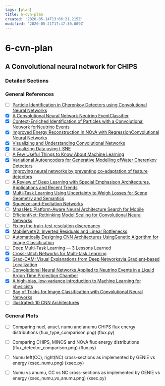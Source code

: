 ```yaml
---
tags: [plan]
title: 6-cvn-plan
created: '2020-05-14T13:06:21.215Z'
modified: '2020-05-21T17:47:30.009Z'
---
```


# 6-cvn-plan

## A Convolutional neural network for CHIPS

### Detailed Sections

### General References

- [ ] [Particle Identification in Cherenkov Detectors using Convolutional Neural Networks](@note/skalgorithm.md)
- [x] [A Convolutional Neural Network Neutrino EventClassifier](@note/1604.01444.md)
- [x] [Context-Enriched Identification of Particles with a Convolutional Network forNeutrino Events](@note/1906.00713.md)
- [x] [Improved Energy Reconstruction in NOvA with RegressionConvolutional Neural Networks](@note/1811.04557.md)
- [x] [Visualizing and Understanding Convolutional Networks](@note/1311.2901.md)
- [x] [Visualizing Data using t-SNE](@note/vandermaaten08a.md)
- [ ] [A Few Useful Things to Know About Machine Learning](@note/cacm12.md)
- [x] [Variational Autoencoders for Generative Modelling ofWater Cherenkov Detectors](@note/1911.02369.md)
- [x] [Improving neural networks by preventing co-adaptation of feature detectors](@note/1207.0580.md)
- [ ] [A Review of Deep Learning with Special Emphasison Architectures, Applications and Recent Trends](@note/1905.13294.md)
- [x] [Multi-Task Learning Using Uncertainty to Weigh Losses for Scene Geometry and Semantics](@note/1705.07115.md)
- [x] [Squeeze-and-Excitation Networks](@note/1709.01507.md)
- [ ] [MnasNet: Platform-Aware Neural Architecture Search for Mobile](@note/1807.11626.md)
- [ ] [EfficientNet: Rethinking Model Scaling for Convolutional Neural Networks](@note/1905.11946.md)
- [ ] [Fixing the train-test resolution discrepancy](@note/1906.06423.md)
- [x] [MobileNetV2: Inverted Residuals and Linear Bottlenecks](@note/1801.04381.md)
- [ ] [Automatically Designing CNN Architectures UsingGenetic Algorithm for Image Classification](@note/1808.03818.md)
- [ ] [Deep Multi-Task Learning — 3 Lessons Learned](@note/article-01.md)
- [x] [Cross-stitch Networks for Multi-task Learning](@note/1604.03539.md)
- [x] [Grad-CAM: Visual Explanations from Deep Networksvia Gradient-based Localization](@note/1610.02391.md)
- [ ] [Convolutional Neural Networks Applied to Neutrino Events in a Liquid Argon Time Projection Chamber](@note/1611.05531.md)
- [x] [A high-bias, low-variance introduction to Machine Learning for physicists](@note/1803.08823.md)
- [ ] [Bag of Tricks for Image Classification with Convolutional Neural Networks](@note/1812.01187.md)
- [ ] [Illustrated: 10 CNN Architectures](@note/article-02.md)

### General Plots

- [ ] Comparing nuel, anuel, numu and anumu CHIPS flux energy distributions (flux_type_comparison.png) (flux.py)
- [ ] Comparing CHIPS, MINOS and NOvA flux energy distributions (flux_detector_comparison.png) (flux.py)
- [ ] Numu left(CC), right(NC) cross-sections as implemented by GENIE vs energy (xsec_numu.png) (xsec.py)
- [ ] Numu vs anumu, CC vs NC cross-sections as implemented by GENIE vs energy (xsec_numu_vs_anumu.png) (xsec.py)


